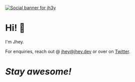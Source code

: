 [![Social banner for jh3y](https://github.com/jh3y/jh3y/raw/master/assets/banner.svg?sanitize=true)](https://twitter.com/jh3yy)

# Hi! :wave:

I'm Jhey.

For enquiries, reach out @ jhey@jhey.dev or over on [Twitter](https://twitter.com/jh3yy).

<h1><i>Stay awesome!</i></h1>